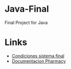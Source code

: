 # Java-Final
Final Project for Java 

# Links
- [Condiciones sistema final](https://goo.gl/BifevO)
- [Documentacion Pharmacy](https://docs.google.com/document/d/1dFNeECLw5WUrZZL_Lny143l05GhnqcENH8nUfk3Bdyw/edit?usp=sharing)
